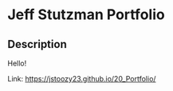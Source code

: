 # Jeff Stutzman Portfolio 

## Description
Hello! 

Link: https://jstoozy23.github.io/20_Portfolio/ 
